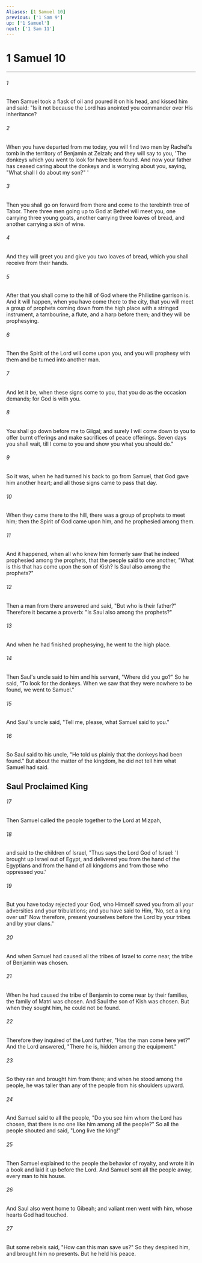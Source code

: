 ```yaml
---
Aliases: [1 Samuel 10]
previous: ['1 Sam 9']
up: ['1 Samuel']
next: ['1 Sam 11']
---
```

# 1 Samuel 10

***


###### 1 
Then Samuel took a flask of oil and poured it on his head, and kissed him and said: "Is it not because the Lord has anointed you commander over His inheritance? 

###### 2 
When you have departed from me today, you will find two men by Rachel's tomb in the territory of Benjamin at Zelzah; and they will say to you, 'The donkeys which you went to look for have been found. And now your father has ceased caring about the donkeys and is worrying about you, saying, "What shall I do about my son?" ' 

###### 3 
Then you shall go on forward from there and come to the terebinth tree of Tabor. There three men going up to God at Bethel will meet you, one carrying three young goats, another carrying three loaves of bread, and another carrying a skin of wine. 

###### 4 
And they will greet you and give you two loaves of bread, which you shall receive from their hands. 

###### 5 
After that you shall come to the hill of God where the Philistine garrison is. And it will happen, when you have come there to the city, that you will meet a group of prophets coming down from the high place with a stringed instrument, a tambourine, a flute, and a harp before them; and they will be prophesying. 

###### 6 
Then the Spirit of the Lord will come upon you, and you will prophesy with them and be turned into another man. 

###### 7 
And let it be, when these signs come to you, that you do as the occasion demands; for God is with you. 

###### 8 
You shall go down before me to Gilgal; and surely I will come down to you to offer burnt offerings and make sacrifices of peace offerings. Seven days you shall wait, till I come to you and show you what you should do." 

###### 9 
So it was, when he had turned his back to go from Samuel, that God gave him another heart; and all those signs came to pass that day. 

###### 10 
When they came there to the hill, there was a group of prophets to meet him; then the Spirit of God came upon him, and he prophesied among them. 

###### 11 
And it happened, when all who knew him formerly saw that he indeed prophesied among the prophets, that the people said to one another, "What is this that has come upon the son of Kish? Is Saul also among the prophets?" 

###### 12 
Then a man from there answered and said, "But who is their father?" Therefore it became a proverb: "Is Saul also among the prophets?" 

###### 13 
And when he had finished prophesying, he went to the high place. 

###### 14 
Then Saul's uncle said to him and his servant, "Where did you go?" So he said, "To look for the donkeys. When we saw that they were nowhere to be found, we went to Samuel." 

###### 15 
And Saul's uncle said, "Tell me, please, what Samuel said to you." 

###### 16 
So Saul said to his uncle, "He told us plainly that the donkeys had been found." But about the matter of the kingdom, he did not tell him what Samuel had said.

## Saul Proclaimed King 

###### 17 
Then Samuel called the people together to the Lord at Mizpah, 

###### 18 
and said to the children of Israel, "Thus says the Lord God of Israel: 'I brought up Israel out of Egypt, and delivered you from the hand of the Egyptians and from the hand of all kingdoms and from those who oppressed you.' 

###### 19 
But you have today rejected your God, who Himself saved you from all your adversities and your tribulations; and you have said to Him, 'No, set a king over us!' Now therefore, present yourselves before the Lord by your tribes and by your clans." 

###### 20 
And when Samuel had caused all the tribes of Israel to come near, the tribe of Benjamin was chosen. 

###### 21 
When he had caused the tribe of Benjamin to come near by their families, the family of Matri was chosen. And Saul the son of Kish was chosen. But when they sought him, he could not be found. 

###### 22 
Therefore they inquired of the Lord further, "Has the man come here yet?" And the Lord answered, "There he is, hidden among the equipment." 

###### 23 
So they ran and brought him from there; and when he stood among the people, he was taller than any of the people from his shoulders upward. 

###### 24 
And Samuel said to all the people, "Do you see him whom the Lord has chosen, that there is no one like him among all the people?" So all the people shouted and said, "Long live the king!" 

###### 25 
Then Samuel explained to the people the behavior of royalty, and wrote it in a book and laid it up before the Lord. And Samuel sent all the people away, every man to his house. 

###### 26 
And Saul also went home to Gibeah; and valiant men went with him, whose hearts God had touched. 

###### 27 
But some rebels said, "How can this man save us?" So they despised him, and brought him no presents. But he held his peace.
